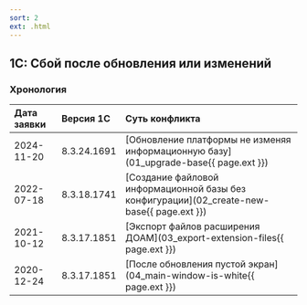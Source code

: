 ```yaml
---
sort: 2
ext: .html
---
```


## 1С: Сбой после обновления или изменений


### Хронология

|Дата заявки|Версия 1С|Суть конфликта
|:--- |:--- |:--- 
|2024-11-20|8.3.24.1691|[Обновление платформы не изменяя информационную базу](01_upgrade-base{{ page.ext }})
|2022-07-18|8.3.18.1741|[Создание файловой информационной базы без конфигурации](02_create-new-base{{ page.ext }})
|2021-10-12|8.3.17.1851|[Экспорт файлов расширения ДОАМ](03_export-extension-files{{ page.ext }})
|2020-12-24|8.3.17.1851|[После обновления пустой экран](04_main-window-is-white{{ page.ext }})

